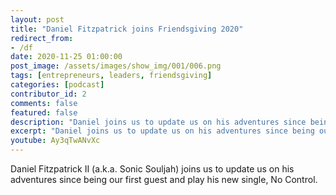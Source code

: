 ```yaml
---
layout: post
title: "Daniel Fitzpatrick joins Friendsgiving 2020"
redirect_from:
- /df
date: 2020-11-25 01:00:00
post_image: /assets/images/show_img/001/006.png
tags: [entrepreneurs, leaders, friendsgiving]
categories: [podcast]
contributor_id: 2
comments: false
featured: false
description: "Daniel joins us to update us on his adventures since being our first guest and play his new single."
excerpt: "Daniel joins us to update us on his adventures since being our first guest and play his new single."
youtube: Ay3qTwANvXc
---
```

Daniel Fitzpatrick II (a.k.a. Sonic Souljah) joins us to update us on his adventures since being our first guest and play his new single, No Control.